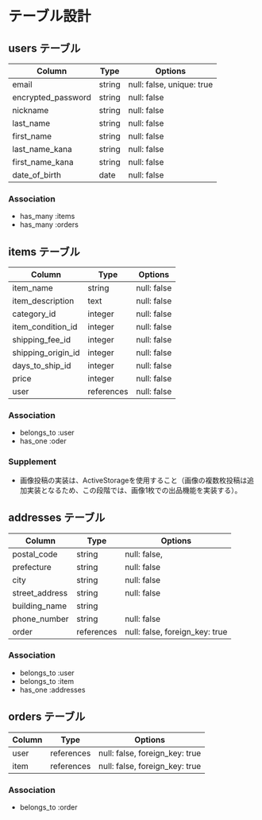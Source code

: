 # テーブル設計

## users テーブル

| Column             | Type   | Options     |
| ------------------ | ------ | ----------- |
| email              | string | null: false, unique: true |
| encrypted_password | string | null: false |
| nickname           | string | null: false |
| last_name          | string | null: false |
| first_name         | string | null: false |
| last_name_kana     | string | null: false | 
| first_name_kana    | string | null: false |
| date_of_birth      | date   | null: false |

### Association
- has_many :items
- has_many :orders


## items テーブル

| Column             | Type       | Options     |
| ------------------ | ---------- | ----------- |
| item_name          | string     | null: false |
| item_description   | text       | null: false |
| category_id        | integer    | null: false |
| item_condition_id  | integer    | null: false |
| shipping_fee_id    | integer    | null: false |
| shipping_origin_id | integer    | null: false |
| days_to_ship_id    | integer    | null: false |
| price              | integer    | null: false |
| user               | references | null: false |

### Association
- belongs_to :user
- has_one :oder

### Supplement
- 画像投稿の実装は、ActiveStorageを使用すること（画像の複数枚投稿は追加実装となるため、この段階では、画像1枚での出品機能を実装する）。


## addresses テーブル

| Column         | Type       | Options                         |
| -------------- | ---------- | --------------------------------|
| postal_code    | string     | null: false,                    |
| prefecture     | string     | null: false                     |
| city           | string     | null: false                     |
| street_address | string     | null: false                     |
| building_name  | string     |                                 |
| phone_number   | string     | null: false |
| order          | references | null: false, foreign_key: true  |

### Association
- belongs_to :user
- belongs_to :item
- has_one :addresses


## orders テーブル

| Column         | Type       | Options                        |
| -------------- | ---------- | ------------------------------ |
| user           | references | null: false, foreign_key: true |
| item           | references | null: false, foreign_key: true |

### Association
- belongs_to :order